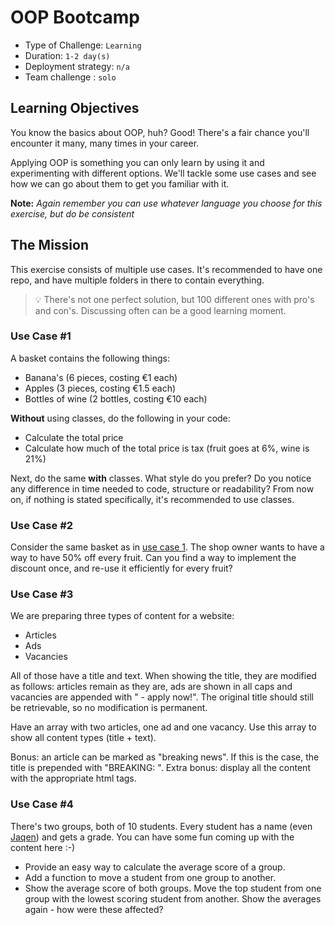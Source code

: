 # OOP Bootcamp

- Type of Challenge: `Learning`
- Duration: `1-2 day(s)`
- Deployment strategy: `n/a`
- Team challenge : `solo`

## Learning Objectives

You know the basics about OOP, huh? Good!
There's a fair chance you'll encounter it many, many times in your career.

Applying OOP is something you can only learn by using it and experimenting with different options.
We'll tackle some use cases and see how we can go about them to get you familiar with it.

**Note:** _Again remember you can use whatever language you choose for this exercise, but do be consistent_

## The Mission

This exercise consists of multiple use cases.
It's recommended to have one repo, and have multiple folders in there to contain everything.

> 💡 There's not one perfect solution, but 100 different ones with pro's and con's. Discussing often can be a good learning moment.

### Use Case #1

A basket contains the following things:

- Banana's (6 pieces, costing €1 each)
- Apples (3 pieces, costing €1.5 each)
- Bottles of wine (2 bottles, costing €10 each)

**Without** using classes, do the following in your code:

- Calculate the total price
- Calculate how much of the total price is tax (fruit goes at 6%, wine is 21%)

Next, do the same **with** classes.
What style do you prefer? Do you notice any difference in time needed to code, structure or readability?
From now on, if nothing is stated specifically, it's recommended to use classes.

### Use Case #2

Consider the same basket as in [use case 1](#use-case-1).
The shop owner wants to have a way to have 50% off every fruit.
Can you find a way to implement the discount once, and re-use it efficiently for every fruit?

### Use Case #3

We are preparing three types of content for a website:

- Articles
- Ads
- Vacancies

All of those have a title and text.
When showing the title, they are modified as follows: articles remain as they are, ads are shown in all caps and vacancies are appended with " - apply now!". The original title should still be retrievable, so no modification is permanent.

Have an array with two articles, one ad and one vacancy.
Use this array to show all content types (title + text).

Bonus: an article can be marked as "breaking news". If this is the case, the title is prepended with "BREAKING: ".
Extra bonus: display all the content with the appropriate html tags.

### Use Case #4

There's two groups, both of 10 students.
Every student has a name (even [Jaqen](https://gameofthrones.fandom.com/wiki/Jaqen_H%27ghar)) and gets a grade.
You can have some fun coming up with the content here :-)

- Provide an easy way to calculate the average score of a group.
- Add a function to move a student from one group to another.
- Show the average score of both groups. Move the top student from one group with the lowest scoring student from another. Show the averages again - how were these affected?
